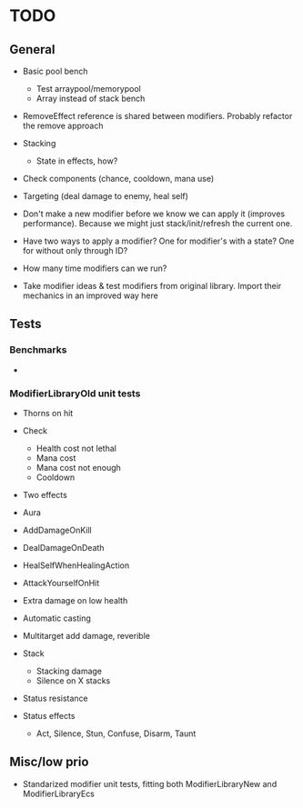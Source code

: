 # TODO

## General

* Basic pool bench
  * Test arraypool/memorypool
  * Array instead of stack bench

* RemoveEffect reference is shared between modifiers. Probably refactor the remove approach
* Stacking
  * State in effects, how?
* Check components (chance, cooldown, mana use)
* Targeting (deal damage to enemy, heal self)

* Don't make a new modifier before we know we can apply it (improves performance). Because we might just stack/init/refresh the current one.
* Have two ways to apply a modifier? One for modifier's with a state? One for without only through ID?
* How many time modifiers can we run?
* Take modifier ideas & test modifiers from original library. Import their mechanics in an improved way here

## Tests

### Benchmarks
*

### ModifierLibraryOld unit tests
* Thorns on hit

* Check
  * Health cost not lethal
  * Mana cost
  * Mana cost not enough
  * Cooldown

* Two effects
* Aura

* AddDamageOnKill
* DealDamageOnDeath
* HealSelfWhenHealingAction
* AttackYourselfOnHit

* Extra damage on low health

* Automatic casting

* Multitarget add damage, reverible

* Stack
  * Stacking damage
  * Silence on X stacks

* Status resistance

* Status effects
  * Act, Silence, Stun, Confuse, Disarm, Taunt

## Misc/low prio
* Standarized modifier unit tests, fitting both ModifierLibraryNew and ModifierLibraryEcs